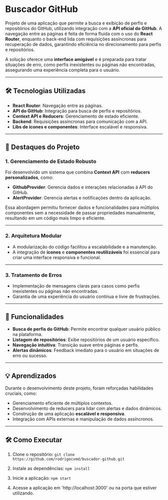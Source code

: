 # Buscador GitHub

Projeto de uma aplicação que permite a busca e exibição de perfis e repositórios do GitHub, utilizando integração com a **API oficial do GitHub**. A navegação entre as páginas é feita de forma fluida com o uso do **React Router**, enquanto o back-end lida com requisições assíncronas para recuperação de dados, garantindo eficiência no direcionamento para perfis e repositórios.

A solução oferece uma **interface amigável** e é preparada para tratar situações de erro, como perfis inexistentes ou páginas não encontradas, assegurando uma experiência completa para o usuário.

---

## 🛠️ Tecnologias Utilizadas

- **React Router**: Navegação entre as páginas.
- **API do GitHub**: Integração para busca de perfis e repositórios.
- **Context API e Reducers**: Gerenciamento de estado eficiente.
- **Backend**: Requisições assíncronas para comunicação com a API.
- **Libs de ícones e componentes**: Interface escalável e responsiva.

---

## 🌟 Destaques do Projeto

### 1. **Gerenciamento de Estado Robusto**
Foi desenvolvido um sistema que combina **Context API** com **reducers personalizados**, como:
- **GithubProvider**: Gerencia dados e interações relacionadas à API do GitHub.
- **AlertProvider**: Gerencia alertas e notificações dentro da aplicação.

Essa abordagem permitiu fornecer dados e funcionalidades para múltiplos componentes sem a necessidade de passar propriedades manualmente, resultando em um código mais limpo e eficiente.

---

### 2. **Arquitetura Modular**
- A modularização do código facilitou a escalabilidade e a manutenção.
- A integração de **ícones** e **componentes reutilizáveis** foi essencial para criar uma interface responsiva e funcional.

---

### 3. **Tratamento de Erros**
- Implementação de mensagens claras para casos como perfis inexistentes ou páginas não encontradas.
- Garantia de uma experiência do usuário contínua e livre de frustrações.

---

## 🚀 Funcionalidades

- **Busca de perfis do GitHub**: Permite encontrar qualquer usuário público na plataforma.
- **Listagem de repositórios**: Exibe repositórios de um usuário específico.
- **Navegação intuitiva**: Transição suave entre páginas e perfis.
- **Alertas dinâmicos**: Feedback imediato para o usuário em situações de erro ou sucesso.

---

## 💡 Aprendizados

Durante o desenvolvimento deste projeto, foram reforçadas habilidades cruciais, como:
- Gerenciamento eficiente de múltiplos contextos.
- Desenvolvimento de reducers para lidar com alertas e dados dinâmicos.
- Construção de uma aplicação **escalável e responsiva**.
- Integração com APIs externas e manipulação de dados assíncronos.

---

## 🛠️ Como Executar

1. Clone o repositório:
   `git clone https://github.com/rodrigocvmd/buscador-github.git`

2. Instale as dependências:
   `npm install`

3. Inicie a aplicação:
   `npm start`

4. Acesse a aplicação em 'http://localhost:3000' ou na porta que estiver utilizando.
